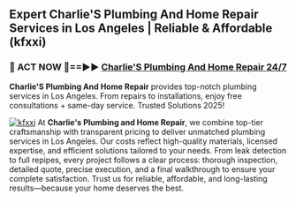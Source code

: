 ## Expert Charlie'S Plumbing And Home Repair Services in Los Angeles | Reliable & Affordable (kfxxi)  

<h3>🚿 ACT NOW 🌟==►► <a href="https://tinyurl.com/2ne6vx2x" rel="nofollow">Charlie'S Plumbing And Home Repair 24/7</a></h3>

**Charlie'S Plumbing And Home Repair** provides top-notch plumbing services in Los Angeles. From repairs to installations, enjoy free consultations + same-day service. Trusted Solutions 2025!

[![kfxxi](https://i.imgur.com/4PFF4AK.jpeg)](https://tinyurl.com/2ne6vx2x)
At **Charlie's Plumbing and Home Repair**, we combine top-tier craftsmanship with transparent pricing to deliver unmatched plumbing services in Los Angeles. Our costs reflect high-quality materials, licensed expertise, and efficient solutions tailored to your needs. From leak detection to full repipes, every project follows a clear process: thorough inspection, detailed quote, precise execution, and a final walkthrough to ensure your complete satisfaction. Trust us for reliable, affordable, and long-lasting results—because your home deserves the best.